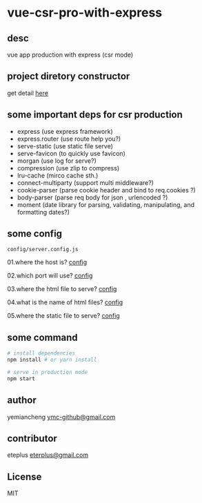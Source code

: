 # vue-csr-pro-with-express

## desc

vue app production with  express (csr mode)

## project diretory constructor

get detail [here](./note/dir-construtor.md)

## some important deps for csr production

- express (use express framework)
- express.router (use route help you?)
- serve-static (use static file serve)
- serve-favicon (to quickly use favicon)
- morgan (use log for serve?)
- compression (use zlip to compress)
- lru-cache (mirco cache sth.)
- connect-multiparty (support multi middleware?)
- cookie-parser (parse cookie header and bind to req.cookies ?)
- body-parser (parse req body for json , urlencoded ?)
- moment (date library for parsing, validating, manipulating, and formatting dates?)


## some config

`config/server.config.js`

01.where the host is? [config](./config/server.config.js#L8)

02.which port will use?  [config](./config/server.config.js#L10)

03.where the html file to serve?  [config](./config/server.config.js#L12)

04.what is the name of html files?   [config](./config/server.config.js#L14)

05.where the static file to serve?   [config](./config/server.config.js#L16)

## some command

``` bash
# install dependencies
npm install # or yarn install

# serve in production mode
npm start
```

## author

yemiancheng <ymc-github@gmail.com>

## contributor

eteplus <eterplus@gmail.com>

## License
MIT
